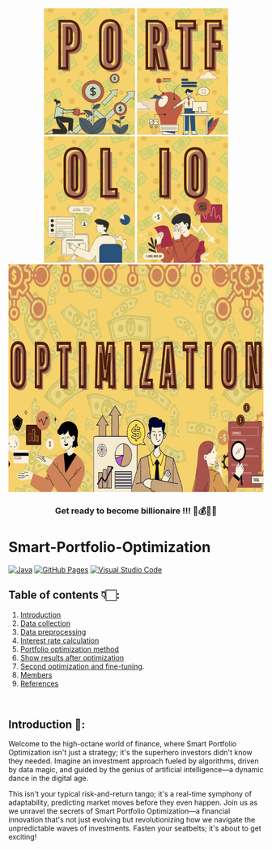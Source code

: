 <div align="center">
  <img src="./img_readme/pic1.jpg" alt="Banner" width="180" height="250">
  <img src="./img_readme/pic2.jpg" alt="Banner" width="180" height="250">
  <img src="./img_readme/pic3.jpg" alt="Banner" width="180" height="250">
  <img src="./img_readme/pic4.jpg" alt="Banner" width="180" height="250">
</div>


<div align="center">
  <img src="./img_readme/pic5.jpg" alt="Banner" width="700" height="450">
</div>

<h3 align="center">Get ready to become billionaire !!! 🤑💰💸💵
 </h3>


# Smart-Portfolio-Optimization
<p>
<a href="#"><img alt="Java" src="https://custom-icon-badges.demolab.com/badge/Jupyter notebook-007396.svg?logo=java&logoColor=white"></a>
<a href="#"><img alt="GitHub Pages" src="https://img.shields.io/badge/GitHub%20Pages-327FC7.svg?logo=github&logoColor=white"></a>
<a href="#"><img alt="Visual Studio Code" src="https://img.shields.io/badge/Python-0078d7.svg?logo=visual-studio-code&logoColor=white"></a>
</p>

## Table of contents 👇🏻:
1. [Introduction](#Introduction)
2. [Data collection](#Data_collection)
3. [Data preprocessing](#Data_preprocessing)
4. [Interest rate calculation](#Interest_rate_calculation)
5. [Portfolio optimization method](#Portfolio_optimization_method)
6. [Show results after optimization](#Show_results_after_optimization)
4. [Second optimization and fine-tuning](#Second_optimization_and_fine-tuning).
7. [Members](#Members)
8. [References](#References)

<br>

## Introduction 🧐: 

Welcome to the high-octane world of finance, where Smart Portfolio Optimization isn't just a strategy; it's the superhero investors didn't know they needed. Imagine an investment approach fueled by algorithms, driven by data magic, and guided by the genius of artificial intelligence—a dynamic dance in the digital age.

This isn't your typical risk-and-return tango; it's a real-time symphony of adaptability, predicting market moves before they even happen. Join us as we unravel the secrets of Smart Portfolio Optimization—a financial innovation that's not just evolving but revolutionizing how we navigate the unpredictable waves of investments. Fasten your seatbelts; it's about to get exciting!
